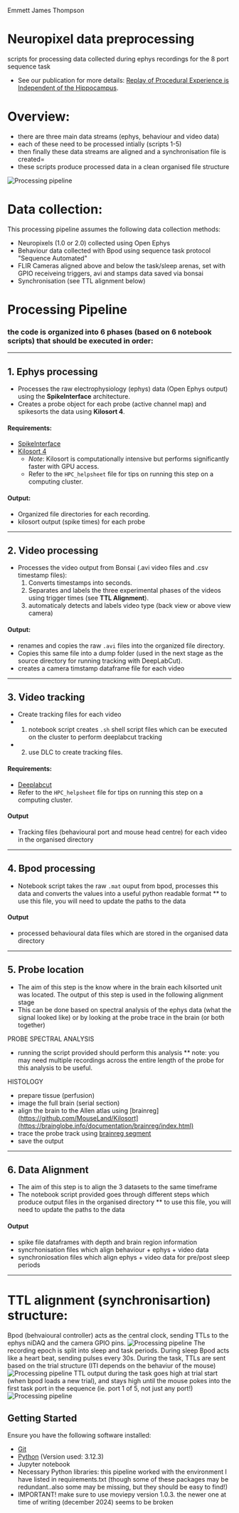 Emmett James Thompson
# Neuropixel data preprocessing
scripts for processing data collected during ephys recordings for the 8 port sequence task

- See our publication for more details: [Replay of Procedural Experience is Independent of the Hippocampus](https://www.biorxiv.org/content/10.1101/2024.06.05.597547v1.full.pdf).

# Overview: 
- there are three main data streams (ephys, behaviour and video data)
- each of these need to be processed intially (scripts 1-5)
- then finally these data streams are aligned and a synchronisation file is created=
- these scripts produce processed data in a clean organised file structure
  
![Processing pipeline](images/processing_schematic.png)


# Data collection:
This processing pipeline assumes the following data collection methods:
- Neuropixels (1.0 or 2.0) collected using Open Ephys
- Behaviour data collected with Bpod using sequence task protocol "Sequence Automated"
- FLIR Cameras aligned above and below the task/sleep arenas, set with GPIO receiveing triggers, avi and stamps data saved via bonsai
- Synchronisation (see TTL alignment below)

# Processing Pipeline

### the code is organized into 6 phases (based on 6 notebook scripts) that should be executed in order:

---

## 1. Ephys processing
- Processes the raw electrophysiology (ephys) data (Open Ephys output) using the **SpikeInterface** architecture.
- Creates a probe object for each probe (active channel map) and spikesorts the data using **Kilosort 4**.

#### Requirements:
- [SpikeInterface](https://spikeinterface.readthedocs.io/en/stable/)
- [Kilosort 4](https://github.com/MouseLand/Kilosort)
  - *Note*: Kilosort is computationally intensive but performs significantly faster with GPU access.
  - Refer to the `HPC_helpsheet` file for tips on running this step on a computing cluster.

#### Output:
- Organized file directories for each recording.
- kilosort output (spike times) for each probe

---

## 2. Video processing
- Processes the video output from Bonsai (.avi video files and .csv timestamp files):
  1. Converts timestamps into seconds.
  2. Separates and labels the three experimental phases of the videos using trigger times (see **TTL Alignment**).
  3. automaticaly detects and labels video type (back view or above view camera) 

#### Output:
- renames and copies the raw `.avi` files into the organized file directory.
- Copies this same file into a dump folder (used in the next stage as the source directory for running tracking with DeepLabCut).
- creates a camera timstamp dataframe file for each video 

---

## 3. Video tracking
- Create tracking files for each video
- 1. notebook script creates `.sh` shell script files which can be executed on the cluster to perform deeplabcut tracking 
- 2. use DLC to create tracking files. 
  
#### Requirements:
- [Deeplabcut](https://deeplabcut.github.io/DeepLabCut/README.html)
- Refer to the `HPC_helpsheet` file for tips on running this step on a computing cluster.

#### Output
- Tracking files (behavioural port and mouse head centre) for each video in the organised directory

---

## 4. Bpod processing
- Notebook script takes the raw `.mat` ouput from bpod, processes this data and converts the values into a useful python readable format
** to use this file, you will need to update the paths to the data
  
#### Output
- processed behavioural data files which are stored in the organised data directory

---

## 5. Probe location 
-  The aim of this step is the know where in the brain each kilsorted unit was located. The output of this step is used in the following alignment stage
-  This can be done based on spectral analysis of the ephys data (what the signal looked like) or by looking at the probe trace in the brain (or both together)

PROBE SPECTRAL ANALYSIS
- running the script provided should perform this analysis
  ** note: you may need multiple recordings across the entire length of the probe for this analysis to be useful.

HISTOLOGY
- prepare tissue (perfusion)
- image the full brain (serial section)
- align the brain to the Allen atlas using [brainreg](https://github.com/MouseLand/Kilosort](https://brainglobe.info/documentation/brainreg/index.html)
- trace the probe track using [brainreg segment](https://brainglobe.info/documentation/brainglobe-segmentation/index.html)
- save the output

---

## 6. Data Alignment 
-  The aim of this step is to align the 3 datasets to the same timeframe
-  The notebook script provided goes through different steps which produce output files in the organised directory
** to use this file, you will need to update the paths to the data


#### Output
- spike file dataframes with depth and brain region information
- syncrhonisation files which align behaviour + ephys + video data
- synchroniosation files which align ephys + video data for pre/post sleep periods

---


  

  

# TTL alignment (synchronisartion) structure: 

Bpod (behvaioural controller) acts as the central clock, sending TTLs to the ephys  niDAQ and the camera GPIO pins. 
![Processing pipeline](images/ttl_clock.png)
The recording epoch is split into sleep and task periods. During sleep Bpod acts like a heart beat, sending pulses every 30s. During the task, TTLs are sent based on the trial structure (ITI depends on the behaviur of the mouse)
![Processing pipeline](images/TTL_task_structure.png)
TTL output during the task goes high at trial start (when bpod loads a new trial), and stays high until the mouse pokes into the first task port in the sequence (ie. port 1 of 5, not just any port!) 
![Processing pipeline](images/task_ttl_relationship.png)

## Getting Started

Ensure you have the following software installed:
- [Git](https://git-scm.com/)
- [Python](https://www.python.org/downloads/)  (Version used: 3.12.3)
- Jupyter notebook
- Necessary Python libraries: this pipeline worked with the environment I have listed in requirements.txt (though some of these packages may be redundant..also some may be missing, but they should be easy to find!)
- IMPORTANT! make sure to use moviepy version 1.0.3. the newer one at time of writing (december 2024) seems to be broken 

